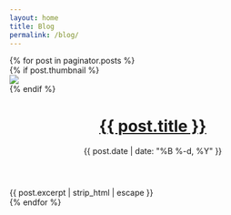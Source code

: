 ```yaml
---
layout: home
title: Blog
permalink: /blog/
---
```

<html>
<div class="posts">
    {% for post in paginator.posts %}
    <div class="post-teaser">
      {% if post.thumbnail %} 
      <div class="post-img">
         <img src="{{ site.baseurl }}/{{ post.thumbnail }}">
      </div>
      {% endif %}
      <span>
          <header>
            <h1>
              <a class="post-link" href="{{ post.url | prepend: site.baseurl }}">
                {{ post.title }}
              </a>
            </h1>
            <p class="meta">
              {{ post.date | date: "%B %-d, %Y" }}
            </p>
          </header>
          <div class="excerpt">
              {{ post.excerpt | strip_html | escape }}
            <!--{{ post.content | strip_html | truncate: "250" }}-->
            <!--<a class="button" href="{{ post.url | prepend: site.baseurl }}">
              {{ site.theme_settings.str_continue_reading }}
            </a>-->
          </div>
      </span>
    </div>
    {% endfor %}
  </div>
</html>
